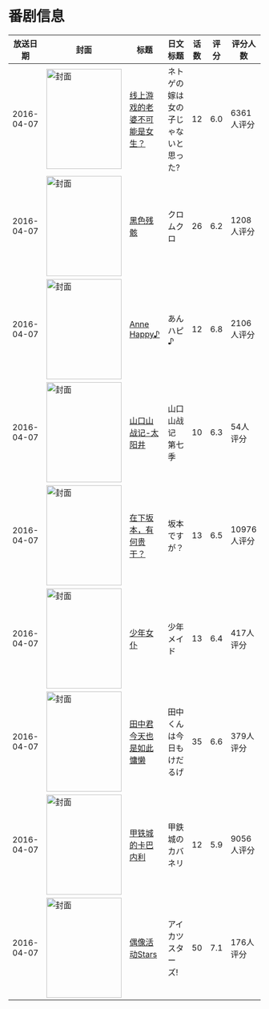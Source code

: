 # 番剧信息

|放送日期|封面|标题|日文标题|话数|评分|评分人数|
|---|---|---|---|---|---|---|
|2016-04-07|<img src="https://lain.bgm.tv/pic/cover/c/64/bd/142758_4WO7N.jpg" alt="封面" style="width:150px;height:200px;object-fit:cover;">|[线上游戏的老婆不可能是女生？](https://bangumi.tv/subject/142758)|ネトゲの嫁は女の子じゃないと思った?|12|6.0|6361人评分|
|2016-04-07|<img src="https://lain.bgm.tv/pic/cover/c/0f/fa/159661_070xI.jpg" alt="封面" style="width:150px;height:200px;object-fit:cover;">|[黑色残骸](https://bangumi.tv/subject/159661)|クロムクロ|26|6.2|1208人评分|
|2016-04-07|<img src="https://lain.bgm.tv/pic/cover/c/e4/51/138053_IKcmK.jpg" alt="封面" style="width:150px;height:200px;object-fit:cover;">|[Anne Happy♪](https://bangumi.tv/subject/138053)|あんハピ♪|12|6.8|2106人评分|
|2016-04-07|<img src="https://lain.bgm.tv/pic/cover/c/75/cd/176619_3vv23.jpg" alt="封面" style="width:150px;height:200px;object-fit:cover;">|[山口山战记-太阳井](https://bangumi.tv/subject/176619)|山口山战记 第七季|10|6.3|54人评分|
|2016-04-07|<img src="https://lain.bgm.tv/pic/cover/c/7c/01/165829_cwSZV.jpg" alt="封面" style="width:150px;height:200px;object-fit:cover;">|[在下坂本，有何贵干？](https://bangumi.tv/subject/165829)|坂本ですが？|13|6.5|10976人评分|
|2016-04-07|<img src="https://lain.bgm.tv/pic/cover/c/4b/90/145355_0LEbt.jpg" alt="封面" style="width:150px;height:200px;object-fit:cover;">|[少年女仆](https://bangumi.tv/subject/145355)|少年メイド|13|6.4|417人评分|
|2016-04-07|<img src="https://lain.bgm.tv/pic/cover/c/3d/c8/205737_22Bb8.jpg" alt="封面" style="width:150px;height:200px;object-fit:cover;">|[田中君今天也是如此慵懒](https://bangumi.tv/subject/205737)|田中くんは今日もけだるげ|35|6.6|379人评分|
|2016-04-07|<img src="https://lain.bgm.tv/pic/cover/c/4e/0a/118781_ZHz9k.jpg" alt="封面" style="width:150px;height:200px;object-fit:cover;">|[甲铁城的卡巴内利](https://bangumi.tv/subject/118781)|甲鉄城のカバネリ|12|5.9|9056人评分|
|2016-04-07|<img src="https://lain.bgm.tv/pic/cover/c/29/6e/169274_45Kit.jpg" alt="封面" style="width:150px;height:200px;object-fit:cover;">|[偶像活动Stars](https://bangumi.tv/subject/169274)|アイカツスターズ!|50|7.1|176人评分|
